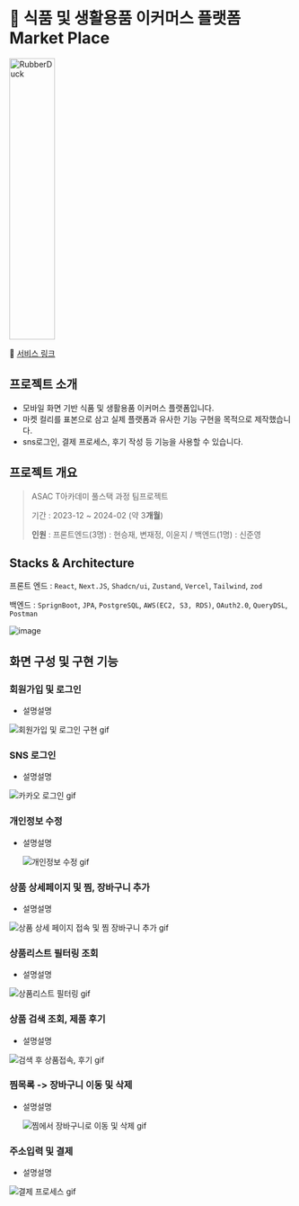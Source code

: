 # 🍎 식품 및 생활용품 이커머스 플랫폼 Market Place
 

<img src="https://github.com/BoubleJ/ASAC_Market_Place_Epik/assets/122145341/d3600fc0-15c6-4e01-b3be-f0e702eb4c74" width="40%" height="500px" alt="RubberDuck"></img>

🔗 [서비스 링크](https://marketplace-asac-3rd.vercel.app/recommendations)

## 프로젝트 소개
- 모바일 화면 기반 식품 및 생활용품 이커머스 플랫폼입니다. 
- 마켓 컬리를 표본으로 삼고 실제 플랫폼과 유사한 기능 구현을 목적으로 제작했습니다.
- sns로그인, 결제 프로세스, 후기 작성 등 기능을 사용할 수 있습니다. 

## 프로젝트 개요
> ASAC T아카데미 풀스택 과정 팀프로젝트
> 
> 기간 : 2023-12 ~ 2024-02 (약 3**개월**)
> 
> 
>
> **인원** : 프론트엔드(3명) : 현승재, 변재정, 이윤지 / 백엔드(1명) : 신준영


## Stacks & Architecture
프론트 엔드 : `React`, `Next.JS`, `Shadcn/ui`, `Zustand`, `Vercel`, `Tailwind`, `zod`

백엔드 : `SprignBoot`, `JPA`, `PostgreSQL`, `AWS(EC2, S3, RDS)`, `OAuth2.0`, `QueryDSL`, `Postman`

![image](https://github.com/BoubleJ/ASAC_Market_Place_Epik/assets/122145341/7c6736f8-de6b-4237-a23f-277510163dd2)




## 화면 구성 및 구현 기능

### 회원가입 및 로그인
- 설명설명

![회원가입 및 로그인 구현 gif](https://github.com/BoubleJ/ASAC_Market_Place_Epik/assets/122145341/ce7a8022-7fd3-43ac-865d-c5e5ed3b7d6d)


### SNS 로그인 
- 설명설명

![카카오 로그인 gif](https://github.com/BoubleJ/ASAC_Market_Place_Epik/assets/122145341/ce647a09-e28c-4a19-86b9-99bedd8e1624)




### 개인정보 수정

- 설명설명
  
  ![개인정보 수정 gif](https://github.com/BoubleJ/ASAC_Market_Place_Epik/assets/122145341/d9f44be0-78db-4f65-8b42-8f700fd4c38f)



### 상품 상세페이지 및 찜, 장바구니 추가
- 설명설명
  
![상품 상세 페이지 접속 및 찜 장바구니 추가 gif](https://github.com/BoubleJ/ASAC_Market_Place_Epik/assets/122145341/54b932cb-785f-446e-b751-e911b006fc7f)


### 상품리스트 필터링 조회
- 설명설명
  
![상품리스트 필터링 gif](https://github.com/BoubleJ/ASAC_Market_Place_Epik/assets/122145341/c0562d84-ca03-4552-857e-01b74f7566f2)



### 상품 검색 조회, 제품 후기
- 설명설명
  
![검색 후 상품접속, 후기 gif](https://github.com/BoubleJ/ASAC_Market_Place_Epik/assets/122145341/34a53826-0f9f-4522-8e82-2e2cb6ab2efa)



### 찜목록 -> 장바구니 이동 및 삭제
- 설명설명
  
  ![찜에서 장바구니로 이동 및 삭제 gif](https://github.com/BoubleJ/ASAC_Market_Place_Epik/assets/122145341/2b215c31-5ad7-4b23-b56a-a0646ffc283d)



### 주소입력 및 결제
- 설명설명
  
![결제 프로세스 gif](https://github.com/BoubleJ/ASAC_Market_Place_Epik/assets/122145341/5f62b81a-1c18-4806-941f-86ecd8898cf4)








